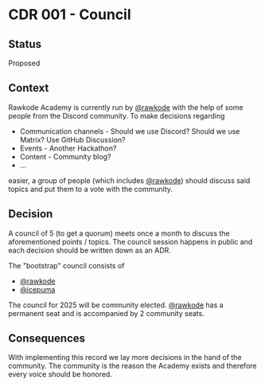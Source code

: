 # CDR 001 - Council

## Status

Proposed

## Context

Rawkode Academy is currently run by [@rawkode](https://github.com/rawkode) with the help of some people from the Discord community.
To make decisions regarding

- Communication channels - Should we use Discord? Should we use Matrix? Use GitHub Discussion?
- Events - Another Hackathon?
- Content - Community blog?
- ...

easier, a group of people (which includes [@rawkode](https://github.com/rawkode)) should discuss said topics and put them to a vote with the community.

## Decision

A council of 5 (to get a quorum) meets once a month to discuss the aforementioned points / topics. The council session happens in public and each decision should be written down as an ADR.

The "bootstrap" council consists of

- [@rawkode](https://github.com/rawkode)
- [@icepuma](https://github.com/icepuma)

The council for 2025 will be community elected. [@rawkode](https://github.com/rawkode) has a permanent seat and is accompanied by 2 community seats.

## Consequences

With implementing this record we lay more decisions in the hand of the community. The community is the reason the Academy exists and therefore every voice should be honored.
